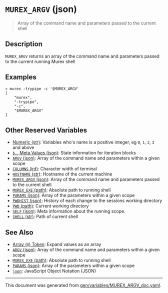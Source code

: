 # `MUREX_ARGV` (json)

> Array of the command name and parameters passed to the current shell

## Description

`MUREX_ARGV` returns an array of the command name and parameters passed to
the current running Murex shell

## Examples

```
» murex -trypipe -c '$MUREX_ARGV'
[
    "murex",
    "-trypipe",
    "-c",
    "$MUREX_ARGV"
]
```

## Other Reserved Variables

* [Numeric (str)](../variables/numeric.md):
  Variables who's name is a positive integer, eg `0`, `1`, `2`, `3` and above
* [`$.`, Meta Values (json)](../variables/meta-values.md):
  State information for iteration blocks
* [`ARGV` (json)](../variables/argv.md):
  Array of the command name and parameters within a given scope
* [`COLUMNS` (int)](../variables/columns.md):
  Character width of terminal
* [`HOSTNAME` (str)](../variables/hostname.md):
  Hostname of the current machine
* [`MUREX_ARGV` (json)](../variables/murex_argv.md):
  Array of the command name and parameters passed to the current shell
* [`MUREX_EXE` (path)](../variables/murex_exe.md):
  Absolute path to running shell
* [`PARAMS` (json)](../variables/params.md):
  Array of the parameters within a given scope
* [`PWDHIST` (json)](../variables/pwdhist.md):
  History of each change to the sessions working directory
* [`PWD` (path)](../variables/pwd.md):
  Current working directory
* [`SELF` (json)](../variables/self.md):
  Meta information about the running scope.
* [`SHELL` (str)](../variables/shell.md):
  Path of current shell

## See Also

* [Array (`@`) Token](../parser/array.md):
  Expand values as an array
* [`ARGV` (json)](../variables/argv.md):
  Array of the command name and parameters within a given scope
* [`MUREX_EXE` (path)](../variables/murex_exe.md):
  Absolute path to running shell
* [`PARAMS` (json)](../variables/params.md):
  Array of the parameters within a given scope
* [`json`](../types/json.md):
  JavaScript Object Notation (JSON)

<hr/>

This document was generated from [gen/variables/MUREX_ARGV_doc.yaml](https://github.com/lmorg/murex/blob/master/gen/variables/MUREX_ARGV_doc.yaml).